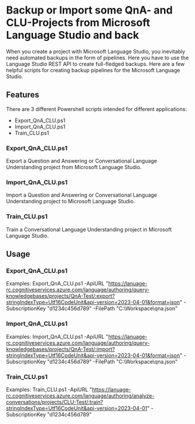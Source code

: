 # Backup or Import some QnA- and CLU-Projects from Microsoft Language Studio and back
When you create a project with Microsoft Language Studio, you inevitably need automated backups in the form of pipelines. Here you have to use the Language Studio REST API to create full-fledged backups. Here are a few helpful scripts for creating backup pipelines for the Microsoft Language Studio.

## Features
There are 3 different Powershell scripts intended for different applications:
* Export_QnA_CLU.ps1
* Import_QnA_CLU.ps1
* Train_CLU.ps1

### Export_QnA_CLU.ps1
Export a Question and Answering or Conversational Language Understanding project from Microsoft Language Studio.

### Import_QnA_CLU.ps1
Import a Question and Answering or Conversational Language Understanding project to Microsoft Language Studio.

### Train_CLU.ps1
Train a Conversational Language Understanding project in Microsoft Language Studio.

## Usage
### Export_QnA_CLU.ps1

Examples:
Export_QnA_CLU.ps1 -ApiURL "https://lanuage-rc.cognitiveservices.azure.com/language/authoring/query-knowledgebases/projects/QnA-Test/:export?stringIndexType=Utf16CodeUnit&api-version=2023-04-01&format=json" -SubscriptionKey "d1234c456d789" -FilePath "C:\Workspace\qna.json"

### Import_QnA_CLU.ps1

Examples:
Import_QnA_CLU.ps1 -ApiURL "https://lanuage-rc.cognitiveservices.azure.com/language/authoring/query-knowledgebases/projects/QnA-Test/:import?stringIndexType=Utf16CodeUnit&api-version=2023-04-01&format=json" -SubscriptionKey "d1234c456d789" -FilePath "C:\Workspace\qna.json"

### Train_CLU.ps1

Examples:
Train_CLU.ps1 -ApiURL "https://lanuage-rc.cognitiveservices.azure.com/language/authoring/analyze-conversations/projects/CLU-Test/:train?stringIndexType=Utf16CodeUnit&api-version=2023-04-01" -SubscriptionKey "d1234c456d789"

